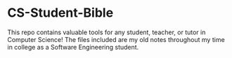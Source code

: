 # CS-Student-Bible

This repo contains valuable tools for any student, teacher, or tutor in Computer Science! The files included are my old notes throughout my time in college as a Software Engineering student.
